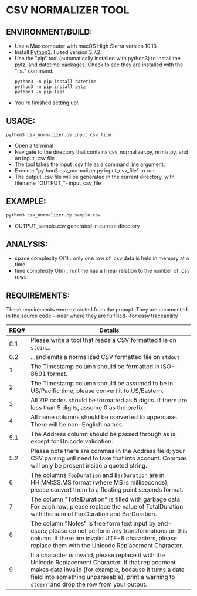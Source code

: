 # CSV NORMALIZER TOOL #

## ENVIRONMENT/BUILD: ##
- Use a Mac computer with macOS High Sierra version 10.13
- Install [Python3](https://www.python.org/downloads/). I used version 3.7.2. 
- Use the "pip" tool (automatically installed with python3) to install the pytz, and datetime packages. Check to see they are installed with the "list" command.
	```
	python3 -m pip install datetime
	python3 -m pip install pytz
	python3 -m pip list
	```
- You're finished setting up!

## USAGE: ##
```
python3 csv_normalizer.py input_csv_file
```
- Open a terminal
- Navigate to the directory that contains csv_normalizer.py, nrmlz.py, and an input .csv file
- The tool takes the input .csv file as a command line argument. 
- Execute "python3 csv_normalizer.py input_csv_file" to run
- The output .csv file will be generated in the current directory, with filename "OUTPUT_"+input_csv_file

## EXAMPLE: ##
```
python3 csv_normalizer.py sample.csv
``` 
- OUTPUT_sample.csv generated in current directory

## ANALYSIS: ##
- space complexity O(1) : only one row of .csv data is held in memory at a time
- time  complexity O(n) : runtime has a linear relation to the number of .csv rows

## REQUIREMENTS: ##
These requirements were extracted from the prompt. 
They are commented in the source code --near where they are fulfilled--for easy traceability

REQ# | Details
-----|-----------------
0.1  | Please write a tool that reads a CSV formatted file on `stdin`... 
0.2  | ...and emits a normalized CSV formatted file on `stdout`
1    | The Timestamp column should be formatted in ISO-8601 format.
2    | The Timestamp column should be assumed to be in US/Pacific time; please convert it to US/Eastern.
3    | All ZIP codes should be formatted as 5 digits. If there are less than 5 digits, assume 0 as the prefix.
4    | All name columns should be converted to uppercase. There will be non-English names.
5.1  | The Address column should be passed through as is, except for Unicode validation. 
5.2  | Please note there are commas in the Address field; your CSV parsing will need to take that into account. Commas will only be present inside a quoted string.
6    | The columns `FooDuration` and `BarDuration` are in HH:MM:SS.MS format (where MS is milliseconds); please convert them to a floating point seconds format.
7    | The column "TotalDuration" is filled with garbage data. For each row, please replace the value of TotalDuration with the sum of FooDuration and BarDuration.
8    | The column "Notes" is free form text input by end-users; please do not perform any transformations on this column. If there are invalid UTF-8 characters, please replace them with the Unicode Replacement Character.
9    | If a character is invalid, please replace it with the Unicode Replacement Character.  If that replacement makes data invalid (for example, because it turns a date field into something unparseable), print a warning to `stderr` and drop the row from your output.
